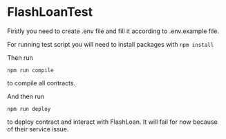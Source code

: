 # FlashLoanTest

Firstly you need to create .env file and fill it according to .env.example file.

For running test script you will need to install packages with
``` npm install ```

Then run 

``` npm run compile ``` 

to compile all contracts.

And then run 

``` npm run deploy ``` 

to deploy contract and interact with FlashLoan. It will fail for now because of their service issue.